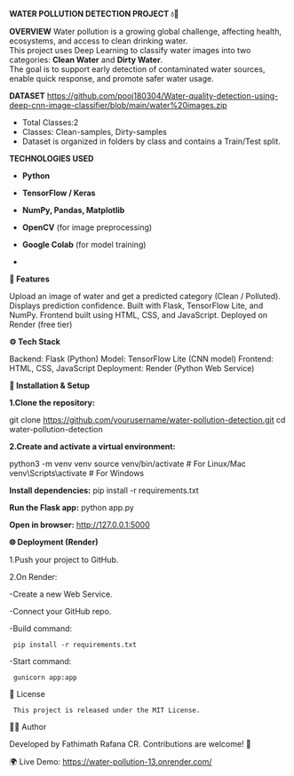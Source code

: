  **WATER POLLUTION DETECTION PROJECT 💧🔬**

 **OVERVIEW**
Water pollution is a growing global challenge, affecting health, ecosystems, and access to clean drinking water.  
This project uses Deep Learning to classify water images into two categories: **Clean Water** and **Dirty Water**.  
The goal is to support early detection of contaminated water sources, enable quick response, and promote safer water usage. 

**DATASET**
https://github.com/pooj180304/Water-quality-detection-using-deep-cnn-image-classifier/blob/main/water%20images.zip

- Total Classes:2  
- Classes: Clean-samples, Dirty-samples  
- Dataset is organized in folders by class and contains a Train/Test split.

**TECHNOLOGIES USED**
- **Python**
- **TensorFlow / Keras**
- **NumPy, Pandas, Matplotlib**
- **OpenCV** (for image preprocessing)
- **Google Colab** (for model training)

- 
**📌 Features**
  
Upload an image of water and get a predicted category (Clean / Polluted).
Displays prediction confidence.
Built with Flask, TensorFlow Lite, and NumPy.
Frontend built using HTML, CSS, and JavaScript.
Deployed on Render (free tier)

**⚙️ Tech Stack**

Backend: Flask (Python)
Model: TensorFlow Lite (CNN model)
Frontend: HTML, CSS, JavaScript
Deployment: Render (Python Web Service)

**🚀 Installation & Setup**

**1.Clone the repository:**

git clone https://github.com/yourusername/water-pollution-detection.git
cd water-pollution-detection


**2.Create and activate a virtual environment:**

python3 -m venv venv
source venv/bin/activate   # For Linux/Mac
venv\Scripts\activate      # For Windows


**Install dependencies:**
pip install -r requirements.txt


**Run the Flask app:**
python app.py


**Open in browser:**
http://127.0.0.1:5000

**🌐 Deployment (Render)**

1.Push your project to GitHub.

2.On Render:

  -Create a new Web Service.

  -Connect your GitHub repo.

  -Build command:

     pip install -r requirements.txt
  
  -Start command:

     gunicorn app:app 
   
 📜 License

     This project is released under the MIT License.

👩‍💻 Author

Developed by Fathimath Rafana CR. Contributions are welcome! 🚀

🌍 Live Demo: https://water-pollution-13.onrender.com/





